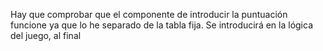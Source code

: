 Hay que comprobar que el componente de introducir la puntuación funcione ya que lo he separado de la tabla fija. Se introducirá en la lógica del juego, al final
